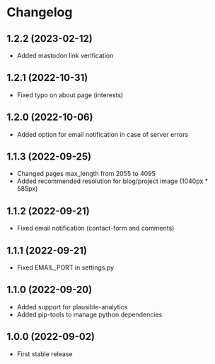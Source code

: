 # Changelog

## 1.2.2 (2023-02-12)

- Added mastodon link verification

## 1.2.1 (2022-10-31)

- Fixed typo on about page (interests)

## 1.2.0 (2022-10-06)

- Added option for email notification in case of server errors

## 1.1.3 (2022-09-25)

- Changed pages max_length from 2055 to 4095
- Added recommended resolution for blog/project image (1040px * 585px)

## 1.1.2 (2022-09-21)

- Fixed email notification (contact-form and comments)

## 1.1.1 (2022-09-21)

- Fixed EMAIL_PORT in settings.py

## 1.1.0 (2022-09-20)

- Added support for plausible-analytics
- Added pip-tools to manage python dependencies

## 1.0.0 (2022-09-02)

- First stable release

